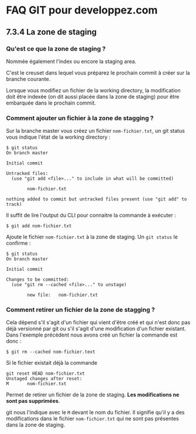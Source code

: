 # FAQ GIT pour developpez.com

## 7.3.4 La zone de staging

### Qu'est ce que la zone de staging ?

Nommée également l'index ou encore la staging area. 

C'est le creuset dans lequel vous préparez le prochain commit à créer sur la branche courante.

Lorsque vous modifiez un fichier de la working directory, la modification doit être indexée (on dit aussi placée dans la zone de staging) pour être embarquée dans le prochain commit.

### Comment ajouter un fichier à la zone de stagging ?

Sur la branche master vous créez un fichier `nom-fichier.txt`, un git status vous indique l'état de la working directory :

```
$ git status
On branch master

Initial commit

Untracked files:
  (use "git add <file>..." to include in what will be committed)

        nom-fichier.txt

nothing added to commit but untracked files present (use "git add" to track)
```

Il suffit de lire l'output du CLI pour connaitre la commande à exécuter :

```
$ git add nom-fichier.txt
```

Ajoute le fichier `nom-fichier.txt` à la zone de staging. Un `git status` le confirme : 

```
$ git status
On branch master

Initial commit

Changes to be committed:
  (use "git rm --cached <file>..." to unstage)

        new file:   nom-fichier.txt
```

### Comment retirer un fichier de la zone de stagging ?

Cela dépend s'il s'agit d'un fichier qui vient d'être créé et qui n'est donc pas déjà versionné par git ou s'il s'agit d'une modification d'un fichier existant. Dans l'exemple précédent nous avons créé un fichier la commande est donc :

```
$ git rm --cached nom-fichier.text
```

Si le fichier existait déjà la commande 

```
git reset HEAD nom-fichier.txt
Unstaged changes after reset:
M       nom-fichier.txt
```

Permet de retirer un fichier de la zone de staging. **Les modifications ne sont pas supprimées**. 

git nous l'indique avec le `M` devant le nom du fichier. Il signifie qu'il y a des modifications dans le fichier `nom-fichier.txt` qui ne sont pas présentes dans la zone de staging.
